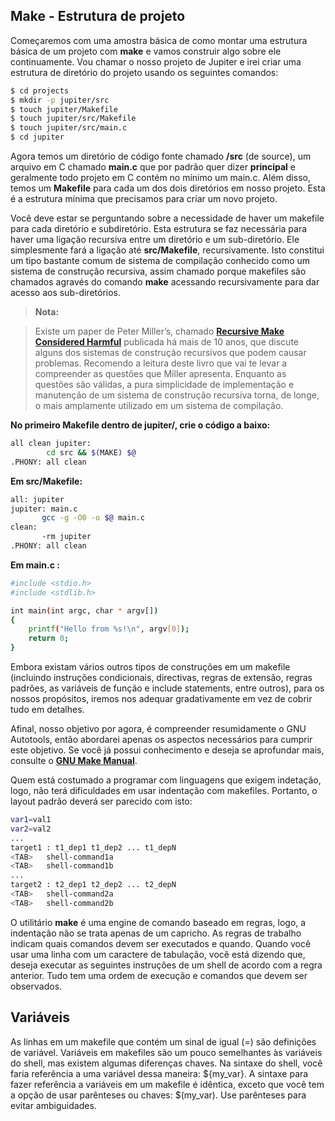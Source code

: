 Make - Estrutura de projeto
--------------------

Começaremos com uma amostra básica de como montar uma estrutura básica de um projeto com **make** e vamos construir algo sobre ele continuamente. Vou chamar o nosso projeto de Jupiter e irei criar uma estrutura de diretório do projeto usando os seguintes comandos:

```bash
$ cd projects
$ mkdir -p jupiter/src
$ touch jupiter/Makefile
$ touch jupiter/src/Makefile
$ touch jupiter/src/main.c
$ cd jupiter
```

Agora temos um diretório de código fonte chamado **/src** (de source), um arquivo em C chamado **main.c** que por padrão quer dizer **principal** e geralmente todo projeto em C contém no mínimo um main.c. Além disso, temos um **Makefile** para cada um dos dois diretórios em nosso projeto. Esta é a estrutura mínima que precisamos para criar um novo projeto. 

Você deve estar se perguntando sobre a necessidade de haver um makefile para cada diretório e subdiretório. Esta estrutura se faz necessária para haver uma ligação recursiva entre um diretório e um sub-diretório. Ele simplesmente fará a ligação até **src/Makefile**, recursivamente. Isto constitui um tipo bastante comum de sistema de compilação conhecido como um sistema de construção recursiva, assim chamado porque makefiles são chamados agravés do comando **make** acessando recursivamente para dar acesso aos sub-diretórios.

> **Nota:**

> Existe um paper de Peter Miller’s, chamado  **[Recursive Make Considered Harmful](http://aegis.sourceforge.net/auug97.pdf)**  publicada há mais de 10 anos, que discute alguns dos sistemas de construção recursivos que podem causar problemas. Recomendo a leitura deste livro que vai te levar a compreender as questões que Miller apresenta. Enquanto as questões são válidas, a pura simplicidade de implementação e manutenção de um sistema de construção recursiva torna, de longe, o mais amplamente utilizado em um sistema de compilação.

**No primeiro Makefile dentro de jupiter/, crie o código a baixo:**

```bash
all clean jupiter:
		cd src && $(MAKE) $@
.PHONY: all clean
```


**Em src/Makefile:**

```bash
all: jupiter
jupiter: main.c
	   gcc -g -O0 -o $@ main.c
clean:
	   -rm jupiter
.PHONY: all clean
```

**Em main.c :**

```bash
#include <stdio.h>
#include <stdlib.h>

int main(int argc, char * argv[])
{
	printf("Hello from %s!\n", argv[0]);
	return 0;
}
```

Embora existam vários outros tipos de construções em um makefile (incluindo instruções condicionais, directivas, regras de extensão, regras padrões, as variáveis de função e include statements, entre outros), para os nossos propósitos, iremos nos adequar gradativamente em vez de cobrir tudo em detalhes.

Afinal, nosso objetivo por agora, é compreender resumidamente o GNU Autotools, então abordarei apenas os aspectos necessários para cumprir este objetivo. Se você já possui conhecimento e deseja se aprofundar mais, consulte o **[GNU Make Manual](http://www.gnu.org/software/make/manual/make.html)**. 

Quem está costumado a programar com linguagens que exigem indetação, logo, não terá dificuldades em usar indentação com makefiles. Portanto, o layout padrão deverá ser parecido com isto:

```bash
var1=val1
var2=val2
...
target1 : t1_dep1 t1_dep2 ... t1_depN
<TAB>	shell-command1a
<TAB>	shell-command1b
...
target2 : t2_dep1 t2_dep2 ... t2_depN
<TAB>	shell-command2a
<TAB>	shell-command2b 
```
O utilitário **make** é uma engine de comando baseado em regras, logo, a indentação não se trata apenas de um capricho. As regras de trabalho indicam quais comandos devem ser executados e quando. Quando você usar uma linha com um caractere de tabulação, você está dizendo que, deseja executar as seguintes instruções de um shell de acordo com a regra anterior. Tudo tem uma ordem de execução e comandos que devem ser observados.

Variáveis
---------

As linhas em um makefile que contém um sinal de igual (=) são definições de variável. Variáveis em makefiles são um pouco semelhantes às variáveis do shell, mas existem algumas diferenças chaves. Na sintaxe do shell, você faria referência a uma variável dessa maneira: ${my_var}. A sintaxe para fazer referência a variáveis em um makefile é idêntica, exceto que você tem a opção de usar parênteses ou chaves: $(my_var). Use parênteses para evitar ambiguidades.


